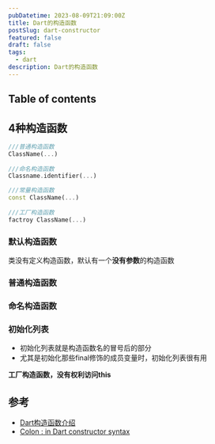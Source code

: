 ```yaml
---
pubDatetime: 2023-08-09T21:09:00Z
title: Dart的构造函数
postSlug: dart-constructor
featured: false
draft: false
tags:
  - dart
description: Dart的构造函数
---
```


## Table of contents

## 4种构造函数

```dart
///普通构造函数
ClassName(...) 
  
///命名构造函数
Classname.identifier(...) 

///常量构造函数
const ClassName(...)
  
///工厂构造函数
factroy ClassName(...)
```

### 默认构造函数

类没有定义构造函数，默认有一个**没有参数**的构造函数

### 普通构造函数

### 命名构造函数

### 初始化列表

- 初始化列表就是构造函数名的冒号后的部分
- 尤其是初始化那些final修饰的成员变量时，初始化列表很有用

**工厂构造函数，没有权利访问this**

## 参考

- [Dart构造函数介绍](https://www.jianshu.com/p/a0ba5f2ac5ce)
- [Colon : in Dart constructor syntax](https://stackoverflow.com/questions/56036526/colon-in-dart-constructor-syntax)